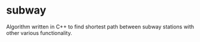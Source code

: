 # subway
Algorithm written in C++ to find shortest path between subway stations with other various functionality.
